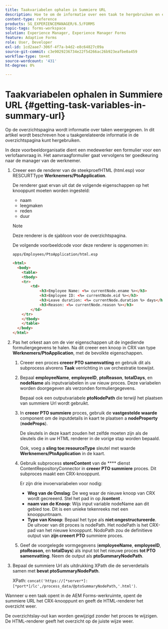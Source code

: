 ```yaml
---
title: Taakvariabelen ophalen in Summiere URL
description: Hoe te om de informatie over een taak te hergebruiken en een Samenvatting URL te produceren om een taak samen te vatten of te beschrijven.
content-type: reference
products: SG_EXPERIENCEMANAGER/6.5/FORMS
topic-tags: forms-workspace
solution: Experience Manager, Experience Manager Forms
feature: Adaptive Forms
role: User, Developer
exl-id: 1cd2aae7-306f-4f7a-b4d2-e8c64827c09a
source-git-commit: c3e9029236734e22f5d266ac26b923eafbe0a459
workflow-type: tm+mt
source-wordcount: '431'
ht-degree: 0%

---
```


# Taakvariabelen ophalen in Summiere URL {#getting-task-variables-in-summary-url}

Op de overzichtspagina wordt informatie over taken weergegeven. In dit artikel wordt beschreven hoe u taakgerelateerde informatie in de overzichtspagina kunt hergebruiken.

In deze voorbeeldorganisatie dient een medewerker een formulier voor een verlofaanvraag in. Het aanvraagformulier gaat vervolgens ter goedkeuring naar de manager van de werknemer.

1. Creeer een de renderer van de steekproefHTML (html.esp) voor RESCURTType **Werknemers/PtoApplication**.

   De renderer gaat ervan uit dat de volgende eigenschappen op het knooppunt moeten worden ingesteld:

   * naam
   * leegmaken
   * reden
   * duur

   >[!NOTE]
   >
   >Deze renderer is de sjabloon voor de overzichtspagina.

   De volgende voorbeeldcode voor deze renderer is opgenomen in:

   `apps/Employees/PtoApplication/html.esp`

   ```html
   <html>
     <body>
       <table>
       <tbody>
       <tr>
           <td>
               <h3>Employee Name: <%= currentNode.ename %></h3>
               <h3>Employee ID: <%= currentNode.eid %></h3>
               <h3>Leave duration: <%= currentNode.duration %> days</h3>
               <h3>Reason: <%= currentNode.reason %></h3>
           </td>
       </tr>
       </tbody>
       </table>
     </body>
   </html>
   ```

1. Pas het orkest aan om de vier eigenschappen uit de ingediende formuliergegevens te halen. Na dit creeer een knoop in CRX van type **Werknemers/PtoApplication**, met de bevolkte eigenschappen.

   1. Creeer een proces **creeer PTO samenvatting** en gebruik dit als subprocess alvorens **Taak** verrichting in uw orchestratie toewijst.
   1. Bepaal **employeeName**, **employeeID**, **ptoReason**, **totalDays**, en **nodeName** als inputvariabelen in uw nieuw proces. Deze variabelen worden doorgegeven als verzonden formuliergegevens.

      Bepaal ook een outputvariabele **ptoNodePath** die terwijl het plaatsen van summiere Url wordt gebruikt.

   1. In **creeer PTO summiere** proces, gebruik de **vastgestelde waarde** component om de inputdetails in kaart te plaatsen a **nodeProperty** (**nodeProps**).

      De sleutels in deze kaart zouden het zelfde moeten zijn als de sleutels die in uw HTML renderer in de vorige stap worden bepaald.

      Ook, voeg a **sling toe:resourceType** sleutel met waarde **Werknemers/PtoApplication** in de kaart.

   1. Gebruik subprocess **storeContent** van de **** dienst ContentRepositoryConnector in **creeer PTO summiere** proces. Dit subproces maakt een CRX-knooppunt.

      Er zijn drie invoervariabelen voor nodig:

      * **Weg van de Omslag**: De weg waar de nieuwe knoop van CRX wordt gecreeerd. Stel het pad in op **/content** .
      * **naam van de Knoop**: Wijs input variable nodeName aan dit gebied toe. Dit is een unieke tekenreeks met een knooppuntnaam.
      * **Type van Knoop**: Bepaal het type als **niet:ongestructureerde**. De uitvoer van dit proces is nodePath. Het nodePath is het CRX-pad van het nieuwe knooppunt. NodoPath zou de definitieve output van **zijn creeert PTO** summiere proces.

   1. Geef de voorgelegde vormgegevens (**employeeName**, **employeeID**, **ptoReason**, en **totalDays**) als input tot het nieuwe proces **tot PTO samenvatting**. Neem de output als **ptoSummaryNodePath**.

1. Bepaal de summiere Url als uitdrukking XPath die de serverdetails samen met **bevat ptoSummaryNodePath**.

   XPath: `concat('https://[*server*]:[*port*]/lc',/process_data/@ptoSummaryNodePath,'.html')`.

Wanneer u een taak opent in de AEM Forms-werkruimte, opent de summiere URL het CRX-knooppunt en geeft de HTML-renderer het overzicht weer.

De overzichtslay-out kan worden gewijzigd zonder het proces te wijzigen. De HTML-renderer geeft het overzicht op de juiste wijze weer.
